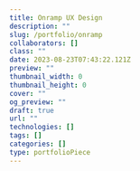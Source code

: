 ```yaml
---
title: Onramp UX Design
description: ""
slug: /portfolio/onramp
collaborators: []
class: ""
date: 2023-08-23T07:43:22.121Z
preview: ""
thumbnail_width: 0
thumbnail_height: 0
cover: ""
og_preview: ""
draft: true
url: ""
technologies: []
tags: []
categories: []
type: portfolioPiece
---
```

